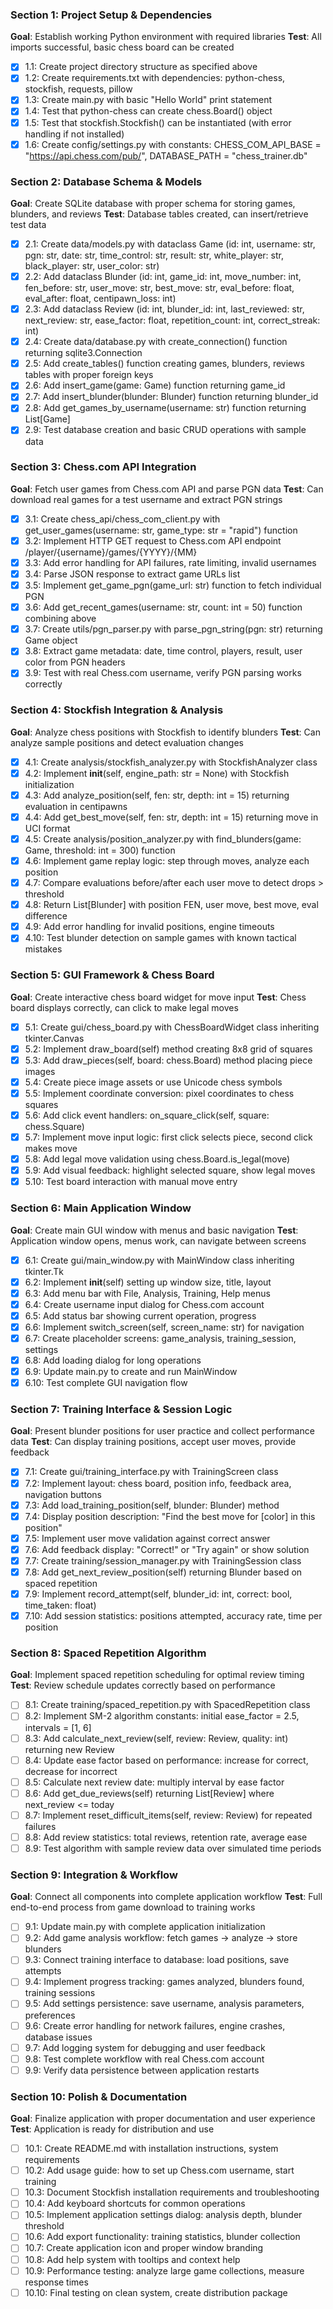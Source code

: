 ### Section 1: Project Setup & Dependencies
**Goal**: Establish working Python environment with required libraries
**Test**: All imports successful, basic chess board can be created

- [x] 1.1: Create project directory structure as specified above
- [x] 1.2: Create requirements.txt with dependencies: python-chess, stockfish, requests, pillow
- [x] 1.3: Create main.py with basic "Hello World" print statement
- [x] 1.4: Test that python-chess can create chess.Board() object
- [x] 1.5: Test that stockfish.Stockfish() can be instantiated (with error handling if not installed)
- [x] 1.6: Create config/settings.py with constants: CHESS_COM_API_BASE = "https://api.chess.com/pub/", DATABASE_PATH = "chess_trainer.db"

### Section 2: Database Schema & Models
**Goal**: Create SQLite database with proper schema for storing games, blunders, and reviews
**Test**: Database tables created, can insert/retrieve test data

- [x] 2.1: Create data/models.py with dataclass Game (id: int, username: str, pgn: str, date: str, time_control: str, result: str, white_player: str, black_player: str, user_color: str)
- [x] 2.2: Add dataclass Blunder (id: int, game_id: int, move_number: int, fen_before: str, user_move: str, best_move: str, eval_before: float, eval_after: float, centipawn_loss: int)
- [x] 2.3: Add dataclass Review (id: int, blunder_id: int, last_reviewed: str, next_review: str, ease_factor: float, repetition_count: int, correct_streak: int)
- [x] 2.4: Create data/database.py with create_connection() function returning sqlite3.Connection
- [x] 2.5: Add create_tables() function creating games, blunders, reviews tables with proper foreign keys
- [x] 2.6: Add insert_game(game: Game) function returning game_id
- [x] 2.7: Add insert_blunder(blunder: Blunder) function returning blunder_id
- [x] 2.8: Add get_games_by_username(username: str) function returning List[Game]
- [x] 2.9: Test database creation and basic CRUD operations with sample data

### Section 3: Chess.com API Integration
**Goal**: Fetch user games from Chess.com API and parse PGN data
**Test**: Can download real games for a test username and extract PGN strings

- [x] 3.1: Create chess_api/chess_com_client.py with get_user_games(username: str, game_type: str = "rapid") function
- [x] 3.2: Implement HTTP GET request to Chess.com API endpoint /player/{username}/games/{YYYY}/{MM}
- [x] 3.3: Add error handling for API failures, rate limiting, invalid usernames
- [x] 3.4: Parse JSON response to extract game URLs list
- [x] 3.5: Implement get_game_pgn(game_url: str) function to fetch individual PGN
- [x] 3.6: Add get_recent_games(username: str, count: int = 50) function combining above
- [x] 3.7: Create utils/pgn_parser.py with parse_pgn_string(pgn: str) returning Game object
- [x] 3.8: Extract game metadata: date, time control, players, result, user color from PGN headers
- [x] 3.9: Test with real Chess.com username, verify PGN parsing works correctly

### Section 4: Stockfish Integration & Analysis
**Goal**: Analyze chess positions with Stockfish to identify blunders
**Test**: Can analyze sample positions and detect evaluation changes

- [x] 4.1: Create analysis/stockfish_analyzer.py with StockfishAnalyzer class
- [x] 4.2: Implement __init__(self, engine_path: str = None) with Stockfish initialization
- [x] 4.3: Add analyze_position(self, fen: str, depth: int = 15) returning evaluation in centipawns
- [x] 4.4: Add get_best_move(self, fen: str, depth: int = 15) returning move in UCI format
- [x] 4.5: Create analysis/position_analyzer.py with find_blunders(game: Game, threshold: int = 300) function
- [x] 4.6: Implement game replay logic: step through moves, analyze each position
- [x] 4.7: Compare evaluations before/after each user move to detect drops > threshold
- [x] 4.8: Return List[Blunder] with position FEN, user move, best move, eval difference
- [x] 4.9: Add error handling for invalid positions, engine timeouts
- [x] 4.10: Test blunder detection on sample games with known tactical mistakes

### Section 5: GUI Framework & Chess Board
**Goal**: Create interactive chess board widget for move input
**Test**: Chess board displays correctly, can click to make legal moves

- [x] 5.1: Create gui/chess_board.py with ChessBoardWidget class inheriting tkinter.Canvas
- [x] 5.2: Implement draw_board(self) method creating 8x8 grid of squares
- [x] 5.3: Add draw_pieces(self, board: chess.Board) method placing piece images
- [x] 5.4: Create piece image assets or use Unicode chess symbols
- [x] 5.5: Implement coordinate conversion: pixel coordinates to chess squares
- [x] 5.6: Add click event handlers: on_square_click(self, square: chess.Square)
- [x] 5.7: Implement move input logic: first click selects piece, second click makes move
- [x] 5.8: Add legal move validation using chess.Board.is_legal(move)
- [x] 5.9: Add visual feedback: highlight selected square, show legal moves
- [x] 5.10: Test board interaction with manual move entry

### Section 6: Main Application Window
**Goal**: Create main GUI window with menus and basic navigation
**Test**: Application window opens, menus work, can navigate between screens

- [x] 6.1: Create gui/main_window.py with MainWindow class inheriting tkinter.Tk
- [x] 6.2: Implement __init__(self) setting up window size, title, layout
- [x] 6.3: Add menu bar with File, Analysis, Training, Help menus
- [x] 6.4: Create username input dialog for Chess.com account
- [x] 6.5: Add status bar showing current operation, progress
- [x] 6.6: Implement switch_screen(self, screen_name: str) for navigation
- [x] 6.7: Create placeholder screens: game_analysis, training_session, settings
- [x] 6.8: Add loading dialog for long operations
- [x] 6.9: Update main.py to create and run MainWindow
- [x] 6.10: Test complete GUI navigation flow

### Section 7: Training Interface & Session Logic
**Goal**: Present blunder positions for user practice and collect performance data
**Test**: Can display training positions, accept user moves, provide feedback

- [x] 7.1: Create gui/training_interface.py with TrainingScreen class
- [x] 7.2: Implement layout: chess board, position info, feedback area, navigation buttons
- [x] 7.3: Add load_training_position(self, blunder: Blunder) method
- [x] 7.4: Display position description: "Find the best move for [color] in this position"
- [x] 7.5: Implement user move validation against correct answer
- [x] 7.6: Add feedback display: "Correct!" or "Try again" or show solution
- [x] 7.7: Create training/session_manager.py with TrainingSession class
- [x] 7.8: Add get_next_review_position(self) returning Blunder based on spaced repetition
- [x] 7.9: Implement record_attempt(self, blunder_id: int, correct: bool, time_taken: float)
- [x] 7.10: Add session statistics: positions attempted, accuracy rate, time per position

### Section 8: Spaced Repetition Algorithm
**Goal**: Implement spaced repetition scheduling for optimal review timing
**Test**: Review schedule updates correctly based on performance

- [ ] 8.1: Create training/spaced_repetition.py with SpacedRepetition class
- [ ] 8.2: Implement SM-2 algorithm constants: initial ease_factor = 2.5, intervals = [1, 6]
- [ ] 8.3: Add calculate_next_review(self, review: Review, quality: int) returning new Review
- [ ] 8.4: Update ease factor based on performance: increase for correct, decrease for incorrect
- [ ] 8.5: Calculate next review date: multiply interval by ease factor
- [ ] 8.6: Add get_due_reviews(self) returning List[Review] where next_review <= today
- [ ] 8.7: Implement reset_difficult_items(self, review: Review) for repeated failures
- [ ] 8.8: Add review statistics: total reviews, retention rate, average ease
- [ ] 8.9: Test algorithm with sample review data over simulated time periods

### Section 9: Integration & Workflow
**Goal**: Connect all components into complete application workflow
**Test**: Full end-to-end process from game download to training works

- [ ] 9.1: Update main.py with complete application initialization
- [ ] 9.2: Add game analysis workflow: fetch games → analyze → store blunders
- [ ] 9.3: Connect training interface to database: load positions, save attempts
- [ ] 9.4: Implement progress tracking: games analyzed, blunders found, training sessions
- [ ] 9.5: Add settings persistence: save username, analysis parameters, preferences
- [ ] 9.6: Create error handling for network failures, engine crashes, database issues
- [ ] 9.7: Add logging system for debugging and user feedback
- [ ] 9.8: Test complete workflow with real Chess.com account
- [ ] 9.9: Verify data persistence between application restarts

### Section 10: Polish & Documentation
**Goal**: Finalize application with proper documentation and user experience
**Test**: Application is ready for distribution and use

- [ ] 10.1: Create README.md with installation instructions, system requirements
- [ ] 10.2: Add usage guide: how to set up Chess.com username, start training
- [ ] 10.3: Document Stockfish installation requirements and troubleshooting
- [ ] 10.4: Add keyboard shortcuts for common operations
- [ ] 10.5: Implement application settings dialog: analysis depth, blunder threshold
- [ ] 10.6: Add export functionality: training statistics, blunder collection
- [ ] 10.7: Create application icon and proper window branding
- [ ] 10.8: Add help system with tooltips and context help
- [ ] 10.9: Performance testing: analyze large game collections, measure response times
- [ ] 10.10: Final testing on clean system, create distribution package
